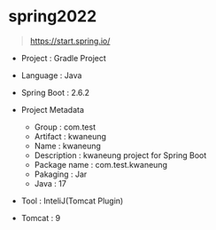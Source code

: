 # spring2022
> https://start.spring.io/

- Project : Gradle Project
- Language : Java
- Spring Boot : 2.6.2
- Project Metadata
  - Group : com.test
  - Artifact : kwaneung
  - Name : kwaneung
  - Description : kwaneung project for Spring Boot
  - Package name : com.test.kwaneung
  - Pakaging : Jar
  - Java : 17

- Tool : InteliJ(Tomcat Plugin)
- Tomcat : 9